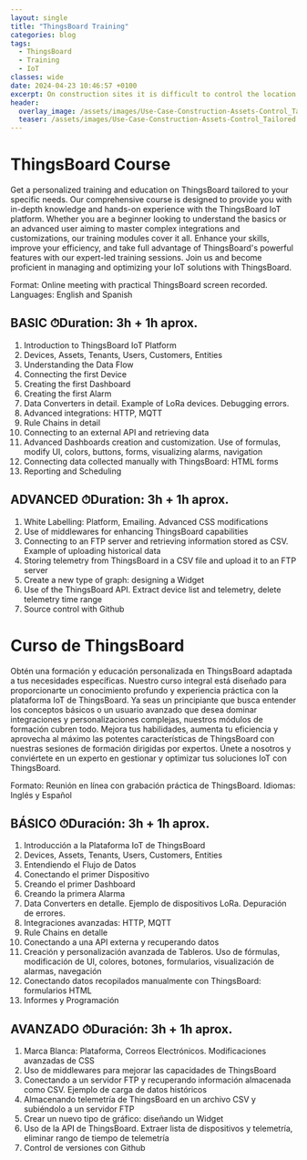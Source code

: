 ```yaml
---
layout: single
title: "ThingsBoard Training"
categories: blog
tags:
  - ThingsBoard
  - Training
  - IoT
classes: wide
date: 2024-04-23 10:46:57 +0100
excerpt: On construction sites it is difficult to control the location and use of small machinery. Much of this is shared by several work teams, which makes it even more difficult to manage their usage of without falling into an excess of machinery on site.
header:
  overlay_image: /assets/images/Use-Case-Construction-Assets-Control_Tailored.webp
  teaser: /assets/images/Use-Case-Construction-Assets-Control_Tailored.webp
---
```


# ThingsBoard Course

Get a personalized training and education on ThingsBoard tailored to your specific needs. Our comprehensive course is designed to provide you with in-depth knowledge and hands-on experience with the ThingsBoard IoT platform. Whether you are a beginner looking to understand the basics or an advanced user aiming to master complex integrations and customizations, our training modules cover it all. Enhance your skills, improve your efficiency, and take full advantage of ThingsBoard's powerful features with our expert-led training sessions. Join us and become proficient in managing and optimizing your IoT solutions with ThingsBoard.

Format: Online meeting with practical ThingsBoard screen recorded.
Languages: English and Spanish

## BASIC ⏱Duration: 3h + 1h aprox.

1. Introduction to ThingsBoard IoT Platform
2. Devices, Assets, Tenants, Users, Customers, Entities
3. Understanding the Data Flow
4. Connecting the first Device
5. Creating the first Dashboard
6. Creating the first Alarm
7. Data Converters in detail. Example of LoRa devices. Debugging errors.
8. Advanced integrations: HTTP, MQTT
9. Rule Chains in detail
10. Connecting to an external API and retrieving data
11. Advanced Dashboards creation and customization. Use of formulas, modify UI, colors,
    buttons, forms, visualizing alarms, navigation
12. Connecting data collected manually with ThingsBoard: HTML forms
13. Reporting and Scheduling

## ADVANCED ⏱Duration: 3h + 1h aprox.

1. White Labelling: Platform, Emailing. Advanced CSS modifications
2. Use of middlewares for enhancing ThingsBoard capabilities
3. Connecting to an FTP server and retrieving information stored as CSV. Example of
   uploading historical data
4. Storing telemetry from ThingsBoard in a CSV file and upload it to an FTP server
5. Create a new type of graph: designing a Widget
6. Use of the ThingsBoard API. Extract device list and telemetry, delete telemetry time
   range
7. Source control with Github

# Curso de ThingsBoard

Obtén una formación y educación personalizada en ThingsBoard adaptada a tus necesidades específicas. Nuestro curso integral está diseñado para proporcionarte un conocimiento profundo y experiencia práctica con la plataforma IoT de ThingsBoard. Ya seas un principiante que busca entender los conceptos básicos o un usuario avanzado que desea dominar integraciones y personalizaciones complejas, nuestros módulos de formación cubren todo. Mejora tus habilidades, aumenta tu eficiencia y aprovecha al máximo las potentes características de ThingsBoard con nuestras sesiones de formación dirigidas por expertos. Únete a nosotros y conviértete en un experto en gestionar y optimizar tus soluciones IoT con ThingsBoard.

Formato: Reunión en línea con grabación práctica de ThingsBoard.
Idiomas: Inglés y Español

## BÁSICO ⏱Duración: 3h + 1h aprox.

1. Introducción a la Plataforma IoT de ThingsBoard
2. Devices, Assets, Tenants, Users, Customers, Entities
3. Entendiendo el Flujo de Datos
4. Conectando el primer Dispositivo
5. Creando el primer Dashboard
6. Creando la primera Alarma
7. Data Converters en detalle. Ejemplo de dispositivos LoRa. Depuración de errores.
8. Integraciones avanzadas: HTTP, MQTT
9. Rule Chains en detalle
10. Conectando a una API externa y recuperando datos
11. Creación y personalización avanzada de Tableros. Uso de fórmulas, modificación de UI, colores,
    botones, formularios, visualización de alarmas, navegación
12. Conectando datos recopilados manualmente con ThingsBoard: formularios HTML
13. Informes y Programación

## AVANZADO ⏱Duración: 3h + 1h aprox.

1. Marca Blanca: Plataforma, Correos Electrónicos. Modificaciones avanzadas de CSS
2. Uso de middlewares para mejorar las capacidades de ThingsBoard
3. Conectando a un servidor FTP y recuperando información almacenada como CSV. Ejemplo de
   carga de datos históricos
4. Almacenando telemetría de ThingsBoard en un archivo CSV y subiéndolo a un servidor FTP
5. Crear un nuevo tipo de gráfico: diseñando un Widget
6. Uso de la API de ThingsBoard. Extraer lista de dispositivos y telemetría, eliminar rango de tiempo de telemetría
7. Control de versiones con Github
